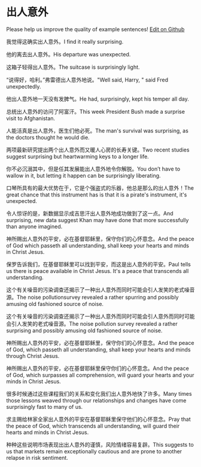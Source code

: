 # 出人意外

Please help us improve the quality of example sentences! [Edit on Github](https://github.com/jiyushe/jiyu-example-sentence-source/blob/main/chinese/churenyiwai.md)

<p><span class="chinese">我觉得这确实出人意外。</span><span class="english">I find it really surprising.</span></p>

<p><span class="chinese">他的离去出人意外。</span><span class="english">His departure was unexpected.</span></p>

<p><span class="chinese">这箱子轻得出人意外。</span><span class="english">The suitcase is surprisingly light.</span></p>

<p><span class="chinese">“说得好，哈利。”弗雷德出人意外地说。</span><span class="english">"Well said, Harry, " said Fred unexpectedly.</span></p>

<p><span class="chinese">他出人意外地一天没有发脾气。</span><span class="english">He had, surprisingly, kept his temper all day.</span></p>

<p><span class="chinese">总统出人意外的访问了阿富汗。</span><span class="english">This week President Bush made a surprise visit to Afghanistan.</span></p>

<p><span class="chinese">人能活真是出人意外，医生们他必死。</span><span class="english">The man's survival was surprising, as the doctors thought he would die.</span></p>

<p><span class="chinese">两项最新研究提出两个出人意外而又暖人心房的长寿关键。</span><span class="english">Two recent studies suggest surprising but heartwarming keys to a longer life.</span></p>

<p><span class="chinese">你不必沉溺其中，但是任其发展能出人意外地令你解脱。</span><span class="english">You don’t have to wallow in it, but letting it happen can be surprisingly liberating.</span></p>

<p><span class="chinese">口琴所具有的最大优势在于，它是个强盗式的乐器，他总是那么的出人意外！</span><span class="english">The great chance that this instrument has is that it is a pirate's instrument, it's unexpected.</span></p>

<p><span class="chinese">令人惊讶的是，新数据显示成吉思汗出人意外地成功做到了这一点。</span><span class="english">And surprising, new data suggest Khan may have done that more successfully than anyone imagined.</span></p>

<p><span class="chinese">神所赐出人意外的平安，必在基督耶稣里，保守你们的心怀意念。</span><span class="english">And the peace of God which passeth all understanding, shall keep your hearts and minds in Christ Jesus.</span></p>

<p><span class="chinese">保罗告诉我们，在基督耶稣里可以找到平安，而这是出人意外的平安。</span><span class="english">Paul tells us there is peace available in Christ Jesus. It's a peace that transcends all understanding.</span></p>

<p><span class="chinese">这个有关噪音的污染调查还揭示了一种出人意外而同时可能会引人发笑的老式噪音源。</span><span class="english">The  noise pollutionsurvey revealed a rather spurring and possibly amusing old fashioned source of noise.</span></p>

<p><span class="chinese">这个有关噪音的污染调查还揭示了一种出人意外而同时可能会引人意外而同时可能会引人发笑的老式噪音源。</span><span class="english">The noise pollution survey revealed a rather surprising and possibly amusing old fashioned source of noise.</span></p>

<p><span class="chinese">神所赐出人意外的平安，必在基督耶稣里，保守你们的心怀意念。</span><span class="english">And the peace of God, which passeth all understanding, shall keep your hearts and minds through Christ Jesus.</span></p>

<p><span class="chinese">神所赐出人意外的平安，必在基督耶稣里保守你们的心怀意念。</span><span class="english">And the peace of God, which surpasses all comprehension, will guard your hearts and your minds in Christ Jesus.</span></p>

<p><span class="chinese">很多时候通过这些课程我们的关系和变化我们出人意外地快了许多。</span><span class="english">Many times those lessons weaved through our relationships and changes have come surprisingly fast to many of us.</span></p>

<p><span class="chinese">求主赐给林家全家出人意外的平安在基督耶稣里保守他们的心怀意念。</span><span class="english">Pray that the peace of God, which transcends all understanding, will guard their hearts and minds in Christ Jesus.</span></p>

<p><span class="chinese">种种这些说明市场表现出出人意外的谨慎，风险情绪容易复辟。</span><span class="english">This suggests to us that markets remain exceptionally cautious and are prone to another relapse in risk sentiment.</span></p>

